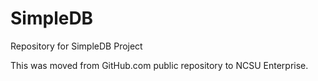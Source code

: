# SimpleDB
Repository for SimpleDB Project

This was moved from GitHub.com public repository to NCSU Enterprise.
